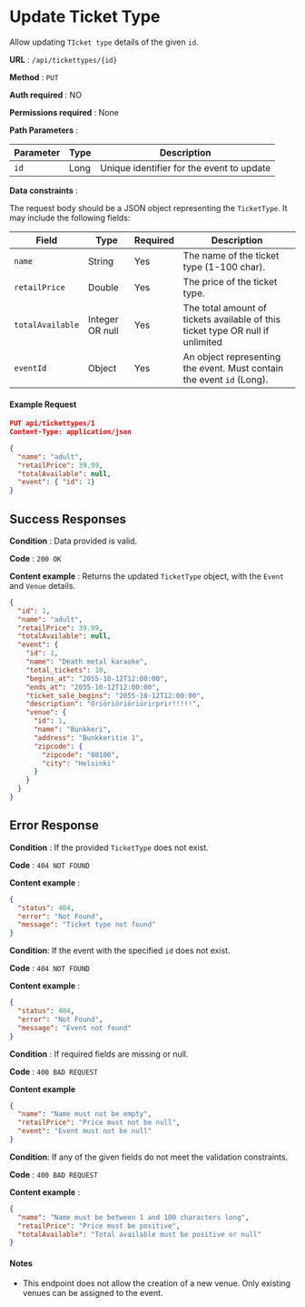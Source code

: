 # Update Ticket Type

Allow updating `TIcket type` details of the given `id`.

**URL** : `/api/tickettypes/{id}`

**Method** : `PUT`

**Auth required** : NO

**Permissions required** : None

**Path Parameters** :

| Parameter | Type | Description                               |
| --------- | ---- | ----------------------------------------- |
| `id`      | Long | Unique identifier for the event to update |

**Data constraints** :

The request body should be a JSON object representing the `TicketType`. It may include the following fields:

| Field            | Type            | Required | Description                                                                    |
| ---------------- | --------------- | -------- | ------------------------------------------------------------------------------ |
| `name`           | String          | Yes      | The name of the ticket type (1-100 char).                                      |
| `retailPrice`    | Double          | Yes      | The price of the ticket type.                                                  |
| `totalAvailable` | Integer OR null | Yes      | The total amount of tickets available of this ticket type OR null if unlimited |
| `eventId`        | Object          | Yes      | An object representing the event. Must contain the event `id` (Long).          |

#### Example Request

```json
PUT api/tickettypes/1
Content-Type: application/json

{
  "name": "adult",
  "retailPrice": 39.99,
  "totalAvailable": null,
  "event": { "id": 1}
}
```

## Success Responses

**Condition** : Data provided is valid.

**Code** : `200 OK`

**Content example** : Returns the updated `TicketType` object, with the `Event` and `Venue` details.

```json
{
  "id": 1,
  "name": "adult",
  "retailPrice": 39.99,
  "totalAvailable": null,
  "event": {
    "id": 1,
    "name": "Death metal karaoke",
    "total_tickets": 10,
    "begins_at": "2055-10-12T12:00:00",
    "ends_at": "2055-10-12T12:00:00",
    "ticket_sale_begins": "2055-10-12T12:00:00",
    "description": "Öriöriöriöriörirprir!!!!!",
    "venue": {
      "id": 1,
      "name": "Bunkkeri",
      "address": "Bunkkeritie 1",
      "zipcode": {
        "zipcode": "00100",
        "city": "Helsinki"
      }
    }
  }
}
```

## Error Response

**Condition** : If the provided `TicketType` does not exist.

**Code** : `404 NOT FOUND`

**Content example** :

```json
{
  "status": 404,
  "error": "Not Found",
  "message": "Ticket type not found"
}
```

**Condition**: If the event with the specified `id` does not exist.

**Code** : `404 NOT FOUND`

**Content example** :

```json
{
  "status": 404,
  "error": "Not Found",
  "message": "Event not found"
}
```

**Condition** : If required fields are missing or null.

**Code** : `400 BAD REQUEST`

**Content example**

```json
{
  "name": "Name must not be empty",
  "retailPrice": "Price must not be null",
  "event": "Event must not be null"
}
```

**Condition**: If any of the given fields do not meet the validation constraints.

**Code** : `400 BAD REQUEST`

**Content example** :

```json
{
  "name": "Name must be between 1 and 100 characters long",
  "retailPrice": "Price must be positive",
  "totalAvailable": "Total available must be positive or null"
}
```

#### Notes

- This endpoint does not allow the creation of a new venue. Only existing venues can be assigned to the event.
